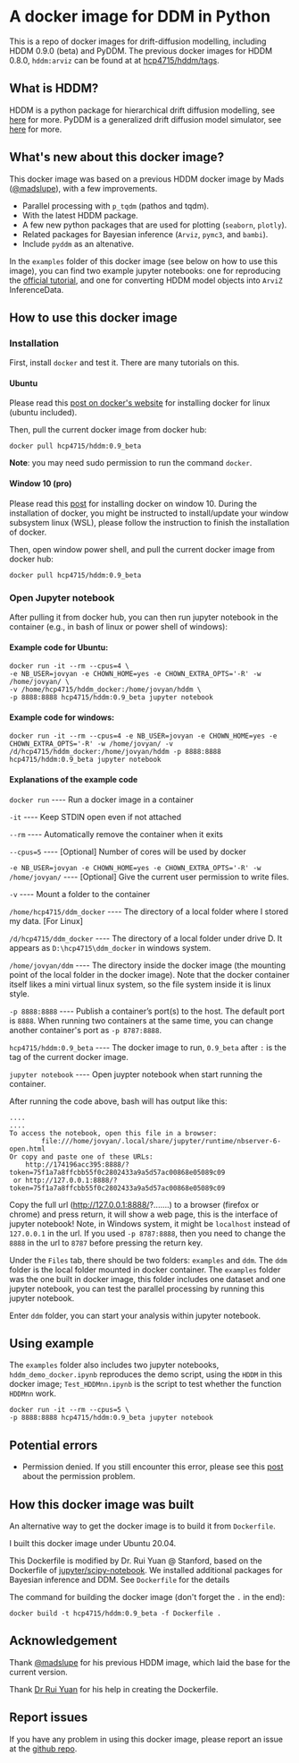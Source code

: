 # A docker image for DDM in Python

This is a repo of docker images for drift-diffusion modelling, including HDDM 0.9.0 (beta) and PyDDM. The previous docker images for HDDM 0.8.0, `hddm:arviz` can be found at at [hcp4715/hddm/tags](https://hub.docker.com/r/hcp4715/hddm/tags).

## What is HDDM? 
HDDM is a python package for hierarchical drift diffusion modelling, see [here](http://ski.clps.brown.edu/hddm_docs/index.html) for more.
PyDDM is a generalized drift diffusion model simulator, see [here](https://pyddm.readthedocs.io/en/stable/) for more. 

## What's new about this docker image?
This docker image was based on a previous HDDM docker image by Mads ([@madslupe](https://hub.docker.com/r/madslupe/hddm)), with a few improvements. 
* Parallel processing with `p_tqdm` (pathos and tqdm). 
* With the latest HDDM package.
* A few new python packages that are used for plotting (`seaborn`, `plotly`).
* Related packages for Bayesian inference (`Arviz`, `pymc3`, and `bambi`).
* Include `pyddm`  as an altenative.

In the `examples` folder of this docker image (see below on how to use this image), you can find two example jupyter notebooks: one for reproducing the [official tutorial](http://ski.clps.brown.edu/hddm_docs/tutorial.html), and one for converting HDDM model objects into `ArviZ` InferenceData.

## How to use this docker image
### Installation
First, install `docker` and test it. There are many tutorials on this.

#### Ubuntu
Please read this [post on docker's website](https://docs.docker.com/engine/install/ubuntu/) for installing docker for linux (ubuntu included).

Then, pull the current docker image from docker hub:

```
docker pull hcp4715/hddm:0.9_beta
```

**Note**: you may need sudo permission to run the command `docker`.

#### Window 10 (pro)
Please read this [post](https://docs.docker.com/docker-for-windows/install/) for installing docker on window 10. During the installation of docker, you might be instructed to install/update your window subsystem linux (WSL), please follow the instruction to finish the installation of docker.

Then, open window power shell, and pull the current docker image from docker hub:

```
docker pull hcp4715/hddm:0.9_beta
```

### Open Jupyter notebook

After pulling it from docker hub, you can then run jupyter notebook in the container (e.g., in bash of linux or power shell of windows):

#### Example code for Ubuntu:
```
docker run -it --rm --cpus=4 \
-e NB_USER=jovyan -e CHOWN_HOME=yes -e CHOWN_EXTRA_OPTS='-R' -w /home/jovyan/ \
-v /home/hcp4715/hddm_docker:/home/jovyan/hddm \
-p 8888:8888 hcp4715/hddm:0.9_beta jupyter notebook
```

#### Example code for windows:

```
docker run -it --rm --cpus=4 -e NB_USER=jovyan -e CHOWN_HOME=yes -e CHOWN_EXTRA_OPTS='-R' -w /home/jovyan/ -v /d/hcp4715/hddm_docker:/home/jovyan/hddm -p 8888:8888 hcp4715/hddm:0.9_beta jupyter notebook  
```

#### Explanations of the example code

`docker run` ---- Run a docker image in a container

`-it` ---- Keep STDIN open even if not attached

`--rm` ---- Automatically remove the container when it exits

`--cpus=5` ---- [Optional] Number of cores will be used by docker

`-e NB_USER=jovyan -e CHOWN_HOME=yes -e CHOWN_EXTRA_OPTS='-R' -w /home/jovyan/`  ---- [Optional] Give the current user permission to write files. 

`-v` ---- Mount a folder to the container

`/home/hcp4715/ddm_docker` ---- The directory of a local folder where I stored my data. [For Linux]

`/d/hcp4715/ddm_docker` ---- The directory of a local folder under drive D. It appears as `D:\hcp4715\ddm_docker` in windows system.

`/home/jovyan/ddm` ---- The directory inside the docker image (the mounting point of the local folder in the docker image). Note that the docker container itself likes a mini virtual linux system, so the file system inside it is linux style. 

`-p 8888:8888` ---- Publish a container’s port(s) to the host. The default port is `8888`. When running two containers at the same time, you can change another container's port as `-p 8787:8888`. 

`hcp4715/hddm:0.9_beta` ---- The docker image to run, `0.9_beta` after `:` is the tag of the current docker image.

`jupyter notebook` ---- Open juypter notebook when start running the container.

After running the code above, bash will has output like this:

```
....
....
To access the notebook, open this file in a browser:
        file:///home/jovyan/.local/share/jupyter/runtime/nbserver-6-open.html
Or copy and paste one of these URLs:
    http://174196acc395:8888/?token=75f1a7a8ffcbb55f0c2802433a9a5d57ac00868e05089c09
 or http://127.0.0.1:8888/?token=75f1a7a8ffcbb55f0c2802433a9a5d57ac00868e05089c09
```

Copy the full url (http://127.0.0.1:8888/?.......) to a browser (firefox or chrome) and press return, it will show a web page, this is the interface of jupyter notebook! Note, in Windows system, it might be `localhost` instead of `127.0.0.1` in the url. If you used `-p 8787:8888`, then you need to change the `8888` in the url to `8787` before pressing the return key. 

Under the `Files` tab, there should be two folders: `examples` and `ddm`. The `ddm` folder is the local folder mounted in docker container. The `examples` folder was the one built in docker image, this folder includes one dataset and one jupyter notebook, you can test the parallel processing by running this jupyter notebook.

Enter `ddm` folder, you can start your analysis within jupyter notebook.

## Using example
The `examples` folder also includes two jupyter notebooks, `hddm_demo_docker.ipynb` reproduces the demo script, using the `HDDM` in this docker image; `Test_HDDMnn.ipynb` is the script to test whether the function `HDDMnn` work.

```
docker run -it --rm --cpus=5 \
-p 8888:8888 hcp4715/hddm:0.9_beta jupyter notebook
```

## Potential errors
* Permission denied. If you still encounter this error, please see this [post](https://groups.google.com/forum/#!topic/hddm-users/Qh-aOC0N6cU) about the permission problem. 

## How this docker image was built
An alternative way to get the docker image is to build it from `Dockerfile`.

I built this docker image under Ubuntu 20.04. 

This Dockerfile is modified by Dr. Rui Yuan @ Stanford, based on the Dockerfile of [jupyter/scipy-notebook](https://hub.docker.com/r/jupyter/scipy-notebook/dockerfile). We installed additional packages for Bayesian inference and DDM. See `Dockerfile` for the details

The command for building the docker image (don't forget the `.` in the end):

```
docker build -t hcp4715/hddm:0.9_beta -f Dockerfile .
```

## Acknowledgement
Thank [@madslupe](https://github.com/madslupe) for his previous HDDM image, which laid the base for the current version.

Thank [Dr Rui Yuan](https://scholar.google.com/citations?user=h8_wSLkAAAAJ&hl=en) for his help in creating the Dockerfile.

## Report issues
If you have any problem in using this docker image, please report an issue at the [github repo](https://github.com/hcp4715/ddm_docker/issues). 